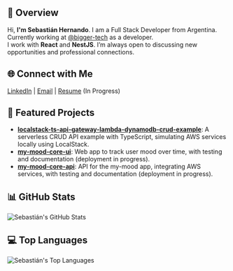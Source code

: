 ## 🚀 Overview

Hi, **I'm Sebastián Hernando**. I am a Full Stack Developer from Argentina. Currently working at [@bigger-tech](https://github.com/bigger-tech) as a developer.
<br>
I work with **React** and **NestJS**. I’m always open to discussing new opportunities and professional connections.

## 🌐 Connect with Me

[LinkedIn](https://www.linkedin.com/in/sebastianhernando/) | [Email](mailto:sebastianhernando.dev@gmail.com) | [Resume](#) (In Progress)

## 🌟 Featured Projects

- [**localstack-ts-api-gateway-lambda-dynamodb-crud-example**](https://github.com/hernandosebastian/localstack-ts-api-gateway-lambda-dynamodb-crud-example): A serverless CRUD API example with TypeScript, simulating AWS services locally using LocalStack.
- [**my-mood-core-ui**](https://github.com/hernandosebastian/my-mood-core-ui): Web app to track user mood over time, with testing and documentation (deployment in progress).
- [**my-mood-core-api**](https://github.com/hernandosebastian/my-mood-core-api): API for the my-mood app, integrating AWS services, with testing and documentation (deployment in progress).

## 📊 GitHub Stats

![Sebastián's GitHub Stats](https://github-readme-stats.vercel.app/api?username=hernandosebastian&show_icons=true&count_private=true&include_all_commits=true&show=stars,commits,prs_merged&theme=github_dark_dimmed&hide_title=true)
<br>

## 💻 Top Languages

![Sebastián's Top Languages](https://github-readme-stats.vercel.app/api/top-langs/?username=hernandosebastian&layout=compact&theme=github_dark_dimmed)
